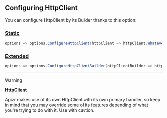 ﻿## Configuring HttpClient

You can configure HttpClient by its Builder thanks to this option:

### [Static](#tab/tabid-static)

```csharp
options => options.ConfigureHttpClient(httpClient => httpClient.WhateverOption = whateverValue)
```

### [Extended](#tab/tabid-extended)

```csharp
options => options.ConfigureHttpClientBuilder(httpClientBuilder => httpClientBuilder.WhateverOption())
```

***

>[!WARNING]
>
>**HttpClient**
>
>Apizr makes use of its own HttpClient with its own primary handler, so keep in mind that you may override some of its features depending of what you're trying to do with it. Use with caution.